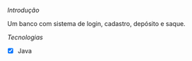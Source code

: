 *Introdução*

Um banco com sistema de login, cadastro, depósito e saque.

*Tecnologias*
  - [x] Java
